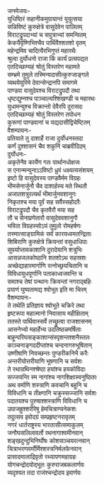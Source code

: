 जनमेजयः-  
युधिष्ठिरं सहानीकमुपायान्तं युयुत्सया  
सन्निविष्टं कुरुक्षेत्रे वासुदेवेन पालितम्  
विराटद्रुपदाभ्यां च सपुत्राभ्यां समन्वितम्  
केकयैर्वृष्णिभिश्चैव पार्थिवैश्शतशो वृतम्  
महेन्द्रमिव चादित्यैरभिगुप्तं महारथैः  
श्रुत्वा दुर्योधनो राजा किं कार्यं प्रत्यपद्यत  
एतदिच्छाम्यहं श्रोतुं विस्तरेण महामते  
सम्भ्रमे तुमुले तस्मिन्यदासीत्कुरुजाङ्गले  
व्यथयेयुरिमे देवान्सेन्द्रानपि समागमे  
पाण्डवा वासुदेवश्च विराटद्रुपदौ तथा  
धृष्टद्युम्नश्च पाञ्चाल्यश्शिखण्डी च महारथः  
युधामन्युश्च विक्रान्तो देवैरपि दुरासदः  
एतदिच्छाम्यहं श्रोतुं विस्तरेण तपोधन  
कुरूणां पाण्डवानां च यद्यदासीद्विचेष्टितम्  
वैशम्पायनः-  
प्रतियाते तु दाशार्हे राजा दुर्योधनस्तदा  
कर्णं दुश्शासनं चैव शकुनिं चाब्रवीदिदम्  
दुर्योधनः-  
अकृतेनैव कार्येण गतः पार्थानधोक्षजः  
स एनान्मन्युनाऽऽविष्टो ध्रुवं धक्ष्यत्यसंशयम्  
इष्टो हि वासुदेवस्य पाण्डवैर्मम विग्रहः  
भीमसेनार्जुनौ चैव दाशार्हस्य मते स्थितौ  
अजातशत्रुरत्यर्थं भीमार्जुनवशानुगः  
निकृतश्च मया पूर्वं सह सर्वैस्सहोदरैः  
विराटद्रुपदौ चैव कृतवैरौ मया सह  
तौ च सेनाप्रणेतारौ वासुदेववशानुगौ  
भविता विग्रहस्सोऽयं तुमुलो रोमहर्षणः  
तस्मात्साङ्ग्रामिकं सर्वं कारयध्वमतन्द्रिताः  
शिबिराणि कुरुक्षेत्रे क्रियन्तां वसुधाधिपाः  
सुपर्याप्तावकाशानि दुरादेयानि शत्रुभिः  
आसन्नजलकोष्ठानि शतशोऽथ सहस्रशः  
अच्छेद्याहारमार्गाणि रत्नोच्छ्रयचितानि च  
विविधायुधपूर्णानि पताकाध्वजवन्ति च  
समाश्च तेषां पन्थानः क्रियन्तां नगराद्बहिः  
प्रयाणं घुष्यतामद्य श्वोभूत इति मा चिरम्  
वैशम्पायनः-  
ते तथेति प्रतिज्ञाय श्वोभूते चक्रिरे तथा  
हृष्टरूपा महात्मानो निवासाय महीक्षिताम्  
ततस्ते पार्थिवास्सर्वे तच्छ्रुत्वा राजशासनम्  
आसनेभ्यो महार्हेभ्य उदतिष्ठन्नमर्षिताः  
बाहून्परिघसङ्काशान्संस्पृशन्तश्शनैस्ततः  
काञ्चनाङ्गददीप्तांश्च चन्दनागरुभूषितान्  
उष्णीषाणि नियच्छन्तः पुण्डरीकनिभै करैः  
अन्तरीयोत्तरीयाणि भूषणानि च सर्वशः  
ते रथान्रथिनश्श्रेष्ठा हयांश्च हयकोविदाः  
सज्जयन्ति स्म नागांश्च नागशिक्षास्वनुष्ठिताः  
अथ वर्माणि शस्त्राणि कवचानि बहूनि च  
विविधानि च तीक्ष्णानि चक्रुस्सज्जानि सर्वशः  
पदातयश्च पुरुषाश्शस्त्राणि विविधानि च  
उपाजह्रुश्शरीरेषु हेमचित्राण्यनेकशः  
तदुत्सव इवोदग्रं सम्प्रहृष्टनरावृतम्  
नगरं धार्तराष्ट्रस्य भारतासीत्समाकुलम्  
जनौघसलिलावर्तो रथनागाश्वमीनवान्  
शङ्खदुन्दुभिनिर्घोषः कोशसञ्चयरत्नवान्  
चित्राभरणवर्मोर्मिश्शस्त्रनिर्मलफेनवान्  
प्रासादमालाद्रिवृतो रथ्यापणमहाग्रहः  
योगचन्द्रोदयोद्भूतः कुरुराजबकलार्णवः  
व्यदृश्यत तदा राजंश्चन्द्रोदय इवार्णवः  
